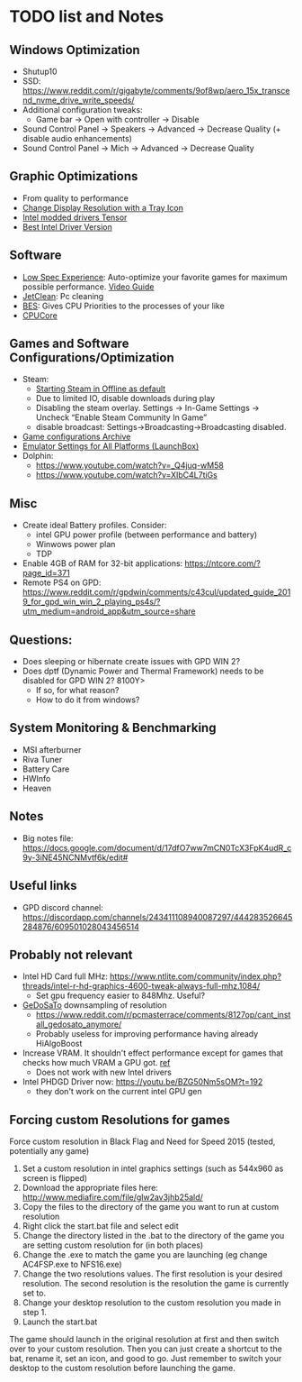 # TODO list and Notes

## Windows Optimization
* Shutup10
* SSD: https://www.reddit.com/r/gigabyte/comments/9of8wp/aero_15x_transcend_nvme_drive_write_speeds/
* Additional configuration tweaks:
    - Game bar -> Open with controller -> Disable
* Sound Control Panel -> Speakers -> Advanced -> Decrease Quality (+ disable audio enhancements)
* Sound Control Panel -> Mich -> Advanced -> Decrease Quality


## Graphic Optimizations
* From quality to performance
* [Change Display Resolution with a Tray Icon](https://www.reddit.com/r/gpdwin/comments/5qtqs8/a_little_list_of_custom_widescreen_resolutions/dd41c33/)
* [Intel modded drivers Tensor](https://imo32.weebly.com/)
* [Best Intel Driver Version](https://www.reddit.com/r/gpdwin/comments/bto93y/gpd_win_2_best_intel_driver/)


## Software
* [Low Spec Experience](https://ragnos1997.com/lowspecsexperience/): Auto-optimize your favorite games for maximum possible performance. [Video Guide](https://www.youtube.com/watch?v=IGfBM6FE9Js)
* [JetClean](http://www.bluesprig.com/jetclean.html): Pc cleaning
* [BES](http://mion.faireal.net/BES/): Gives CPU Priorities to the processes of your like
* [CPUCore](https://store.steampowered.com/app/384300/CPUCores__Maximize_Your_FPS/)


## Games and Software Configurations/Optimization
* Steam:
	* [Starting Steam in Offline as default](https://www.reddit.com/r/gpdwin/comments/6qxfnm/steam_wont_launch_offlineairplane_mode/dl1wpeh/)
	* Due to limited IO, disable downloads during play
	* Disabling the steam overlay. Settings -> In-Game Settings -> Uncheck “Enable Steam Community In Game”
	* disable broadcast: Settings->Broadcasting->Broadcasting disabled.
* [Game configurations Archive](https://www.youtube.com/playlist?list=PLcpsy4OhS9AnvZS_8_UMe0idXmssHMuF2)
* [Emulator Settings for All Platforms (LaunchBox)](https://forums.launchbox-app.com/topic/28762-emulator-settings-for-all-platforms/)
* Dolphin:
	* https://www.youtube.com/watch?v=_Q4juq-wM58
	* https://www.youtube.com/watch?v=XIbC4L7tiGs


## Misc
* Create ideal Battery profiles. Consider:
    * intel GPU power profile (between performance and battery)
    * Winwows power plan
    * TDP
* Enable 4GB of RAM for 32-bit applications:  https://ntcore.com/?page_id=371
* Remote PS4 on GPD: https://www.reddit.com/r/gpdwin/comments/c43cul/updated_guide_2019_for_gpd_win_win_2_playing_ps4s/?utm_medium=android_app&utm_source=share


## Questions:
* Does sleeping or hibernate create issues with GPD WIN 2?
* Does dptf (Dynamic Power and Thermal Framework) needs to be disabled for GPD WIN 2? 8100Y>
    * If so, for what reason?
    * How to do it from windows?

## System Monitoring & Benchmarking
* MSI afterburner
* Riva Tuner
* Battery Care
* HWInfo
* Heaven

## Notes
* Big notes file: https://docs.google.com/document/d/17dfO7ww7mCN0TcX3FpK4udR_c9y-3iNE45NCNMvtf6k/edit#


## Useful links
* GPD discord channel: https://discordapp.com/channels/243411108940087297/444283526645284876/609501028043456514


## Probably not relevant
- Intel HD Card full MHz: https://www.ntlite.com/community/index.php?threads/intel-r-hd-graphics-4600-tweak-always-full-mhz.1084/
    - Set gpu frequency easier to 848Mhz. Useful?
- [GeDoSaTo](https://web.archive.org/web/20170424124847/http://blog.metaclassofnil.com/?page_id=582) downsampling of resolution
    - https://www.reddit.com/r/pcmasterrace/comments/8127op/cant_install_gedosato_anymore/
    - Probably useless for improving performance having already HiAlgoBoost
- Increase VRAM. It shouldn't effect performance except for games that checks how much VRAM a GPU got. [ref](https://www.makeuseof.com/tag/video-ram-windows-10/)
    - Does not work with new Intel drivers
- Intel PHDGD Driver now: https://youtu.be/BZG50Nm5sOM?t=192
    - they don't work on the current intel GPU gen


## Forcing custom Resolutions for games

Force custom resolution in Black Flag and Need for Speed 2015 (tested, potentially any game)

1. Set a custom resolution in intel graphics settings (such as 544x960 as screen is flipped)
2. Download the appropriate files here: http://www.mediafire.com/file/glw2av3jhb25ald/
3. Copy the files to the directory of the game you want to run at custom resolution
4. Right click the start.bat file and select edit
5. Change the directory listed in the .bat to the directory of the game you are setting custom resolution for (in both places)
6. Change the .exe to match the game you are launching (eg change AC4FSP.exe to NFS16.exe)
7. Change the two resolutions values. The first resolution is your desired resolution. The second resolution is the resolution the game is currently set to.
8. Change your desktop resolution to the custom resolution you made in step 1.
9. Launch the start.bat

The game should launch in the original resolution at first and then switch over to your custom resolution. Then you can just create a shortcut to the bat, rename it, set an icon, and good to go. Just remember to switch your desktop to the custom resolution before launching the game.
